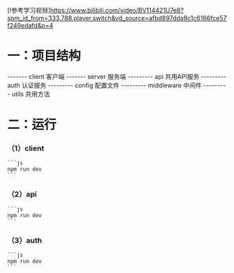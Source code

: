 [!参考学习视频]https://www.bilibili.com/video/BV114421U7e8?spm_id_from=333.788.player.switch&vd_source=afbd897dda8c1c6166fce57f249edafd&p=4

# 一：项目结构
  ------- client 客户端
  ------- server 服务端
    --------- api 共用API服务
    --------- auth 认证服务
    --------- config 配置文件
    --------- middleware 中间件
    --------- utils 共用方法

# 二：运行
  ### （1）client
    ```js
    npm run dev
    ```
  ### （2）api
    ```js
    npm run dev
    ```
  ### （3）auth
    ```js
    npm run dev
    ```